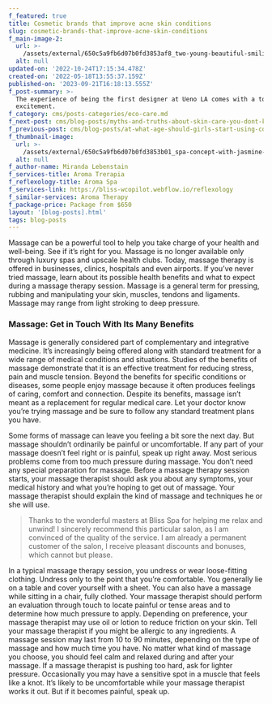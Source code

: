```yaml
---
f_featured: true
title: Cosmetic brands that improve acne skin conditions
slug: cosmetic-brands-that-improve-acne-skin-conditions
f_main-image-2:
  url: >-
    /assets/external/650c5a9fb6d07b0fd3853af8_two-young-beautiful-smiling-women-white-bathrobes-towels-head201.jpg
  alt: null
updated-on: '2022-10-24T17:15:34.478Z'
created-on: '2022-05-18T13:55:37.159Z'
published-on: '2023-09-21T16:18:13.555Z'
f_post-summary: >-
  The experience of being the first designer at Ueno LA comes with a ton of
  excitement.
f_category: cms/posts-categories/eco-care.md
f_next-post: cms/blog-posts/myths-and-truths-about-skin-care-you-dont-know.md
f_previous-post: cms/blog-posts/at-what-age-should-girls-start-using-cosmetics.md
f_thumbnail-image:
  url: >-
    /assets/external/650c5a9fb6d07b0fd3853b01_spa-concept-with-jasmine-flowers-white-background-copy-space201.jpg
  alt: null
f_author-name: Miranda Lebenstain
f_services-title: Aroma Trerapia
f_reflexology-title: Aroma Spa
f_services-link: https://bliss-wcopilot.webflow.io/reflexology
f_similar-services: Aroma Therapy
f_package-price: Package from $650
layout: '[blog-posts].html'
tags: blog-posts
---
```


Massage can be a powerful tool to help you take charge of your health and well-being. See if it’s right for you. Massage is no longer available only through luxury spas and upscale health clubs. Today, massage therapy is offered in businesses, clinics, hospitals and even airports. If you’ve never tried massage, learn about its possible health benefits and what to expect during a massage therapy session. Massage is a general term for pressing, rubbing and manipulating your skin, muscles, tendons and ligaments. Massage may range from light stroking to deep pressure.

### Massage: Get in Touch With Its Many Benefits

Massage is generally considered part of complementary and integrative medicine. It’s increasingly being offered along with standard treatment for a wide range of medical conditions and situations. Studies of the benefits of massage demonstrate that it is an effective treatment for reducing stress, pain and muscle tension. Beyond the benefits for specific conditions or diseases, some people enjoy massage because it often produces feelings of caring, comfort and connection. Despite its benefits, massage isn’t meant as a replacement for regular medical care. Let your doctor know you’re trying massage and be sure to follow any standard treatment plans you have.

Some forms of massage can leave you feeling a bit sore the next day. But massage shouldn’t ordinarily be painful or uncomfortable. If any part of your massage doesn’t feel right or is painful, speak up right away. Most serious problems come from too much pressure during massage. You don’t need any special preparation for massage. Before a massage therapy session starts, your massage therapist should ask you about any symptoms, your medical history and what you’re hoping to get out of massage. Your massage therapist should explain the kind of massage and techniques he or she will use.

> Thanks to the wonderful masters at Bliss Spa for helping me relax and unwind! I sincerely recommend this particular salon, as I am convinced of the quality of the service. I am already a permanent customer of the salon, I receive pleasant discounts and bonuses, which cannot but please.

In a typical massage therapy session, you undress or wear loose-fitting clothing. Undress only to the point that you’re comfortable. You generally lie on a table and cover yourself with a sheet. You can also have a massage while sitting in a chair, fully clothed. Your massage therapist should perform an evaluation through touch to locate painful or tense areas and to determine how much pressure to apply. Depending on preference, your massage therapist may use oil or lotion to reduce friction on your skin. Tell your massage therapist if you might be allergic to any ingredients. A massage session may last from 10 to 90 minutes, depending on the type of massage and how much time you have. No matter what kind of massage you choose, you should feel calm and relaxed during and after your massage. If a massage therapist is pushing too hard, ask for lighter pressure. Occasionally you may have a sensitive spot in a muscle that feels like a knot. It’s likely to be uncomfortable while your massage therapist works it out. But if it becomes painful, speak up.

